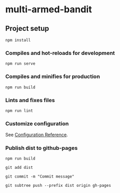 # multi-armed-bandit

## Project setup
```
npm install
```

### Compiles and hot-reloads for development
```
npm run serve
```

### Compiles and minifies for production
```
npm run build
```

### Lints and fixes files
```
npm run lint
```

### Customize configuration
See [Configuration Reference](https://cli.vuejs.org/config/).

### Publish dist to github-pages
```
npm run build

git add dist

git commit -m "Commit message"

git subtree push --prefix dist origin gh-pages
```